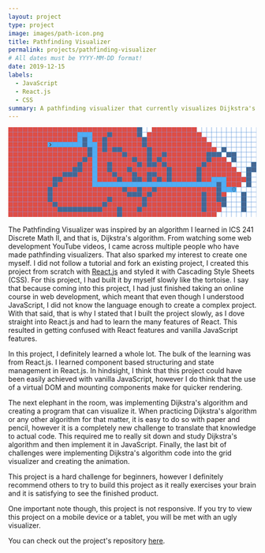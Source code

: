 ```yaml
---
layout: project
type: project
image: images/path-icon.png
title: Pathfinding Visualizer
permalink: projects/pathfinding-visualizer
# All dates must be YYYY-MM-DD format!
date: 2019-12-15
labels:
  - JavaScript
  - React.js
  - CSS
summary: A pathfinding visualizer that currently visualizes Dijkstra's algorithm.
---
```


<img class="ui image" src="../images/pathfinder-project.png">

The Pathfinding Visualizer was inspired by an algorithm I learned in ICS 241 Discrete Math II, and that is, Dijkstra's algorithm. From watching some web development YouTube videos, I came across multiple people who have made pathfinding visualizers. That also sparked my interest to create one myself. I did not follow a tutorial and fork an existing project, I created this project from scratch with [React.js](https://reactjs.org/) and styled it with Cascading Style Sheets (CSS). For this project, I had built it by myself slowly like the tortoise. I say that because coming into this project, I had just finished taking an online course in web development, which meant that even though I understood JavaScript, I did not know the language enough to create a complex project. With that said, that is why I stated that I built the project slowly, as I dove straight into React.js and had to learn the many features of React. This resulted in getting confused with React features and vanilla JavaScript features.

In this project, I definitely learned a whole lot. The bulk of the learning was from React.js. I learned component based structuring and state management in React.js. In hindsight, I think that this project could have been easily achieved with vanilla JavaScript, however I do think that the use of a virtual DOM and mounting components make for quicker rendering.

The next elephant in the room, was implementing Dijkstra's algorithm and creating a program that can visualize it. When practicing Dijkstra's algorithm or any other algorithm for that matter, it is easy to do so with paper and pencil, however it is a completely new challenge to translate that knowledge to actual code. This required me to really sit down and study Dijkstra's algorithm and then implement it in JavaScript. Finally, the last bit of challenges were implementing Dijkstra's algorithm code into the grid visualizer and creating the animation.

This project is a hard challenge for beginners, however I definitely recommend others to try to build this project as it really exercises your brain and it is satisfying to see the finished product.

One important note though, this project is not responsive. If you try to view this project on a mobile device or a tablet, you will be met with an ugly visualizer.

You can check out the project's repository [here](https://github.com/jackiewong99/Pathfinding-Visualizer).
